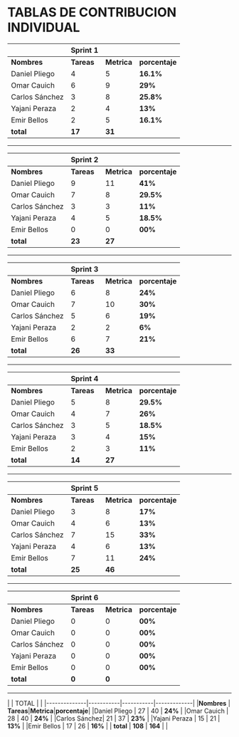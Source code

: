 

# **TABLAS DE CONTRIBUCION INDIVIDUAL**

|              |  Sprint 1 |           |               |
|--------------|-----------|-----------|---------------|
|**Nombres**   | **Tareas**|**Metrica**| **porcentaje**|
|Daniel Pliego |   4       |   5       |     **16.1%** |
|Omar Cauich   |   6       |   9       |     **29%**   |
|Carlos Sánchez|   3       |   8       |     **25.8%** |
|Yajani Peraza |   2       |   4       |     **13%**   |
|Emir Bellos   |   2       |   5       |     **16.1%** | 
| **total**    |    **17**  |   **31** |               |

---

|              |  Sprint 2 |           |              |
|--------------|-----------|-----------|--------------|
|**Nombres**   | **Tareas**|**Metrica**|**porcentaje**|
|Daniel Pliego |   9       |   11      |    **41%**   |
|Omar Cauich   |   7       |   8       |    **29.5%**   |
|Carlos Sánchez|   3       |   3       |    **11%**   |
|Yajani Peraza |   4       |   5       |    **18.5%**   |
|Emir Bellos   |   0       |   0       |    **00%**   |
| **total**    |    **23**  |   **27** |              |

---

|              |  Sprint 3 |           |             |
|--------------|-----------|-----------|-------------|
|**Nombres**   | **Tareas**|**Metrica**|**porcentaje**|
|Daniel Pliego |    6      |   8       |   **24%**    |
|Omar Cauich   |    7      |   10      |   **30%**    |
|Carlos Sánchez|    5      |   6       |   **19%**    |
|Yajani Peraza |    2      |   2       |   **6%**    |
|Emir Bellos   |    6      |   7       |   **21%**    |
| **total**    |   **26**  |   **33**  |              |

---

|              |  Sprint 4 |           |             |
|--------------|-----------|-----------|-------------|
|**Nombres**   | **Tareas**|**Metrica**|**porcentaje**| 
|Daniel Pliego |    5      |   8       |   **29.5%**   | 
|Omar Cauich   |    4      |   7       |   **26%**   | 
|Carlos Sánchez|    3      |   5       |   **18.5%**   | 
|Yajani Peraza |    3      |   4       |   **15%**   | 
|Emir Bellos   |    2      |   3       |   **11%**   | 
| **total**    |   **14**  |   **27**  |             | 

---

|              |  Sprint 5 |           |             |
|--------------|-----------|-----------|-------------|
|**Nombres**   | **Tareas**|**Metrica**|**porcentaje**|
|Daniel Pliego |    3      |   8       |    **17%**   |
|Omar Cauich   |    4      |   6       |    **13%**   |
|Carlos Sánchez|    7      |   15      |    **33%**   |
|Yajani Peraza |    4      |   6       |    **13%**   |
|Emir Bellos   |    7      |   11      |    **24%**   |
| **total**    |   **25**  |   **46**   |             |

---

|              |  Sprint 6 |           |             |
|--------------|-----------|-----------|-------------|
|**Nombres**   | **Tareas**|**Metrica**|**porcentaje**|
|Daniel Pliego |    0      |   0       |   **00%**    |
|Omar Cauich   |    0      |   0       |   **00%**    |
|Carlos Sánchez|    0      |   0       |   **00%**    |
|Yajani Peraza |    0      |   0       |   **00%**    |
|Emir Bellos   |    0      |   0       |   **00%**    |
| **total**    |   **0**   |   **0**   |             |

---

|              |  TOTAL    |           |
|--------------|-----------|-----------|-------------|
|**Nombres**   | **Tareas**|**Metrica**|**porcentaje**|
|Daniel Pliego |   27      |   40      |   **24%**    |
|Omar Cauich   |   28      |   40      |   **24%**    |
|Carlos Sánchez|   21      |   37      |   **23%**    |
|Yajani Peraza |   15      |   21      |   **13%**    |
|Emir Bellos   |   17      |   26      |   **16%**    |
| **total**    |  **108**  |   **164** |              |


                                                                                                                                                                                                                                                                        